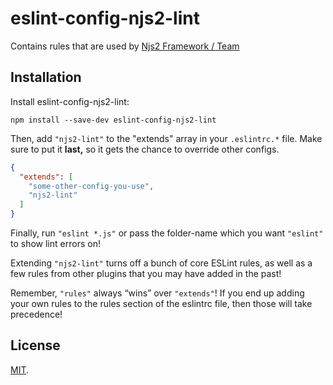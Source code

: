 # eslint-config-njs2-lint

Contains rules that are used by [Njs2 Framework / Team](https://www.npmjs.com/org/njs2)

## Installation

Install eslint-config-njs2-lint:

```
npm install --save-dev eslint-config-njs2-lint
```

Then, add `"njs2-lint"` to the "extends" array in your `.eslintrc.*` file. Make sure to put it **last,** so it gets the chance to override other configs.

<!-- prettier-ignore -->
```json
{
  "extends": [
    "some-other-config-you-use",
    "njs2-lint"
  ]
}
```

Finally, run `"eslint *.js"` or pass the folder-name which you want `"eslint"` to show lint errors on!

Extending `"njs2-lint"` turns off a bunch of core ESLint rules, as well as a few rules from other plugins that you may have added in the past!

Remember, `"rules"` always “wins” over `"extends"`!
If you end up adding your own rules to the rules section of the eslintrc file, then those will take precedence!



## License

[MIT](LICENSE).